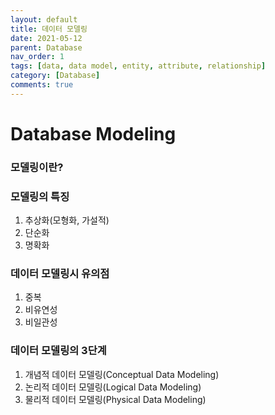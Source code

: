 ```yaml
---
layout: default
title: 데이터 모델링
date: 2021-05-12
parent: Database
nav_order: 1
tags: [data, data model, entity, attribute, relationship]
category: [Database]
comments: true
---
```




# Database Modeling



### 모델링이란?



### 모델링의 특징

1. 추상화(모형화, 가설적)
2. 단순화
3. 명확화



### 데이터 모델링시 유의점

1. 중복
2. 비유연성
3. 비일관성



### 데이터 모델링의 3단계

1. 개념적 데이터 모델링(Conceptual Data Modeling)
2. 논리적 데이터 모델링(Logical Data Modeling)
3. 물리적 데이터 모델링(Physical Data Modeling)


